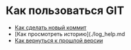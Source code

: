 # Как пользоваться GIT
- [Как сделать новый коммит](./commmit_help.md)
- [Как просмотреть историю](./log_help.md
- [Как вернуться к прошлой версии](./reset_help.md)
